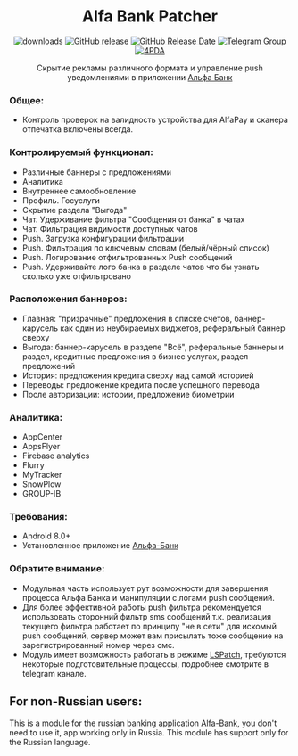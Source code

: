 <div align="center">
<h1>Alfa Bank Patcher</h1>

![downloads](https://img.shields.io/github/downloads/Xposed-Modules-Repo/ru.bluecat.alfabankpatcher/total)
[![GitHub release](https://img.shields.io/github/v/release/Xposed-Modules-Repo/ru.bluecat.alfabankpatcher)](https://github.com/Xposed-Modules-Repo/ru.bluecat.alfabankpatcher/releases)
[![GitHub Release Date](https://img.shields.io/github/release-date/Xposed-Modules-Repo/ru.bluecat.alfabankpatcher)](https://github.com/Xposed-Modules-Repo/ru.bluecat.alfabankpatcher/releases)
[![Telegram Group](https://img.shields.io/badge/Telegram-Group-blue.svg?logo=telegram)](https://t.me/lsposed_workshop)
[![4PDA](https://img.shields.io/badge/4PDA-Topic-blue)](https://4pda.to/forum/index.php?showtopic=603033&view=findpost&p=117766501)

<p>Скрытие рекламы различного формата и управление push уведомлениями в приложении <a href="https://apps.rustore.ru/app/ru.alfabank.mobile.android">Альфа Банк</a></p>
</div>

### Общее:
- Контроль проверок на валидность устройства для AlfaPay и сканера отпечатка включены всегда.

### Контролируемый функционал:
- Различные баннеры с предложениями
- Аналитика
- Внутреннее самообновление
- Профиль. Госуслуги
- Скрытие раздела "Выгода"
- Чат. Удерживание фильтра "Сообщения от банка" в чатах
- Чат. Фильтрация видимости доступных чатов
- Push. Загрузка конфигурации фильтрации
- Push. Фильтрация по ключевым словам (белый/чёрный список)
- Push. Логирование отфильтрованных Push сообщений
- Push. Удерживайте лого банка в разделе чатов что бы узнать сколько уже отфильтровано

### Расположения баннеров:
- Главная: "призрачные" предложения в списке счетов, баннер-карусель как один из неубираемых виджетов, реферальный баннер сверху
- Выгода: баннер-карусель в разделе "Всё", реферальные баннеры и раздел, кредитные предложения в бизнес услугах, раздел предложений
- История: предложения кредита сверху над самой историей
- Переводы: предложение кредита после успешного перевода
- После авторизации: истории, предложение биометрии

### Аналитика:
- AppCenter
- AppsFlyer
- Firebase analytics
- Flurry
- MyTracker
- SnowPlow
- GROUP-IB

### Требования:
- Android 8.0+
- Установленное приложение [Альфа-Банк](https://apps.rustore.ru/app/ru.alfabank.mobile.android)

### Обратите внимание:
- Модульная часть использует рут возможности для завершения процесса Альфа Банка и манипуляции с логами push сообщений.
- Для более эффективной работы push фильтра рекомендуется использовать сторонний фильтр sms сообщений т.к. реализация текущего фильтра работает по принципу "не в сети" для искомый push сообщений, сервер может вам присылать тоже сообщение на зарегистрированный номер через смс.
- Модуль имеет возможность работать в режиме [LSPatch](https://github.com/LSPosed/LSPatch), требуются некоторые подготовительные процессы, подробнее смотрите в telegram канале.

## For non-Russian users:
This is a module for the russian banking application [Alfa-Bank](https://apps.rustore.ru/app/ru.alfabank.mobile.android), you don't need to use it, app working only in Russia. This module has support only for the Russian language.

